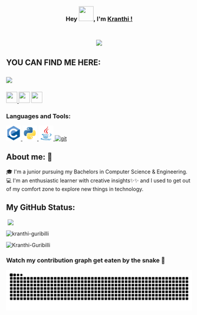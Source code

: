 <h3 align="center">
	Hey <img src="https://github.com/TheDudeThatCode/TheDudeThatCode/blob/5cce3990b494ce2fd14145ef804d9ceeab5a1ea3/Assets/Hi.gif" width="40" height="40">, I'm <a href="https://Kranthi-Guribilli.github.io/">Kranthi !</a>
</h3> <a href="https://github.com/Kranthi-Guribilli/"> </a>
<br/>


<!-- Typing SVG by DenverCoder1 - https://github.com/DenverCoder1/readme-typing-svg -->
<p align="center">
  <a href="https://github.com/DenverCoder1/readme-typing-svg"><img src="https://readme-typing-svg.herokuapp.com?lines=A+Junior+pursuing+my+bachelors+in+CS;Open%20Source%20|%20Data-Science%20|%20AI%20|%20ML%20|%20DevOps%20|%20Enthusiast;&center=true&width=750&height=45"></a>
</p>

## YOU CAN FIND ME HERE: <p align = "left"><img align="center" src="https://github.com/rajput2107/rajput2107/blob/master/Assets/Handshake.gif" height="30px" /></p>
<p align="left">
<a href="https://www.linkedin.com/in/kranthi-guribilli-1a8b24206"><img src="https://drive.google.com/uc?export=view&id=105X_XE6VDLH5I0Ub7N7J5ewhzHsAbP52" width="30" height="30"> </a>
<a href="mailto:kranthiguribilli@gmail.com"><img src="https://drive.google.com/uc?export=view&id=10LLQP36INaHgDbBFRfxEhxzdsxZGBQAj" width="30" height="30"></a>
 <a href="https://twitter.com/Kranthi517"><img src="https://camo.githubusercontent.com/395dda360ae28377b7c3247581a88b20573883519c2be833cb64fbb37dcbcc1a/68747470733a2f2f63646e2e6a7364656c6976722e6e65742f6e706d2f73696d706c652d69636f6e734076332f69636f6e732f747769747465722e737667" width="30" height="30"></a>
  </p>
  <h3 align="left">Languages and Tools:</h3>
<p align="left"> <a href="https://www.cprogramming.com/" target="_blank"> <img src="https://raw.githubusercontent.com/devicons/devicon/master/icons/c/c-original.svg" alt="c" width="40" height="40"/> </a>
 <a href="https://www.python.org" target="_blank"> <img src="https://raw.githubusercontent.com/devicons/devicon/master/icons/python/python-original.svg" alt="python" width="40" height="40"/> </a> 
 <a href="https://www.java.com" target="_blank" rel="noreferrer"> <img src="https://raw.githubusercontent.com/devicons/devicon/master/icons/java/java-original.svg" alt="java" width="40" height="40"/> </a>
 <a href="https://git-scm.com/" target="_blank"> <img src="https://www.vectorlogo.zone/logos/git-scm/git-scm-icon.svg" alt="git" width="40" height="40"/> </a> 
</p>


## About me: 🚀
🎓 I'm a junior pursuing my Bachelors in Computer Science & Engineering.<br/>
💻 I'm an enthusiastic learner with creative insights✨✨ and I used to get out of my comfort zone to explore new things in technology.<br/>

## My GitHub Status:

 <p>&nbsp;<img align="center" src="https://github-readme-stats.vercel.app/api?username=kranthi-guribilli&show_icons=true&locale=en"</p>
<p align="left"><img src="https://github-readme-stats.vercel.app/api/top-langs?username=kranthi-guribilli&show_icons=true&locale=en&layout=compact" alt="kranthi-guribilli" /></p>
<p><img src="https://komarev.com/ghpvc/?username=Kranthi-Guribilli&label=VISITORS&color=0e75b6&style=flat" alt="Kranthi-Guribilli" /></p>

### Watch my contribution graph get eaten by the snake 🐍
![snake gif](https://github.com/Kranthi-Guribilli/Kranthi-Guribilli/blob/output/github-contribution-grid-snake.svg)  
